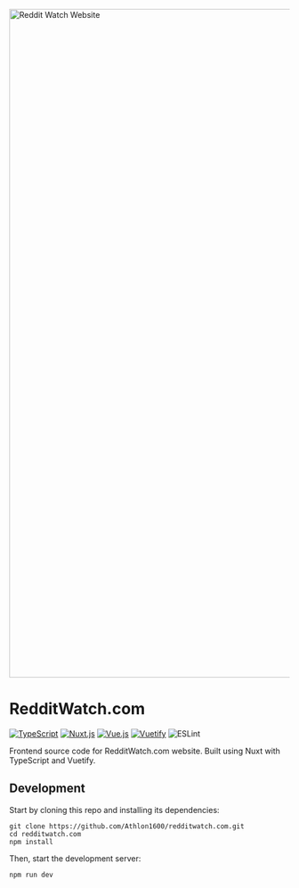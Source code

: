 <a href="https://redditwatch.com"><img width="1200" alt="Reddit Watch Website" src="https://i.imgur.com/XrM7BsZ.png"></a>

# RedditWatch.com

[![TypeScript](https://img.shields.io/badge/TypeScript-4.9-blue.svg?style=flat-square)](https://www.typescriptlang.org/)
[![Nuxt.js](https://img.shields.io/badge/Nuxt.js-3.15.0-brightgreen.svg?style=flat-square)](https://nuxt.com/)
[![Vue.js](https://img.shields.io/badge/Vue.js-3.x-brightgreen.svg?style=flat-square)](https://vuejs.org/)
[![Vuetify](https://img.shields.io/badge/Vuetify-3.x-blueviolet.svg?style=flat-square)](https://vuetifyjs.com/)
![ESLint](https://img.shields.io/badge/code%20style-%40nuxt%2Feslint-brightgreen?logo=eslint)

Frontend source code for RedditWatch.com website.
Built using Nuxt with TypeScript and Vuetify.

## Development

Start by cloning this repo and installing its dependencies:

```shell
git clone https://github.com/Athlon1600/redditwatch.com.git
cd redditwatch.com
npm install
```

Then, start the development server:

```shell
npm run dev
```

